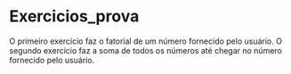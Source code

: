 # Exercicios_prova
O primeiro exercício faz o fatorial de um número fornecido pelo usuário.
O segundo exercício faz a soma de todos os números até chegar no número fornecido pelo usuário.

